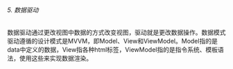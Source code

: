###### 5. 数据驱动

数据驱动通过更改视图中数据的方式改变视图，驱动就是更改数据操作。数据模式驱动遵循的设计模式是MVVM，即Model、View和ViewModel。Model指的是data中定义的数据，View指各种html标签，ViewModel指的是指令系统、模板语法，使用这些来实现数据渲染。